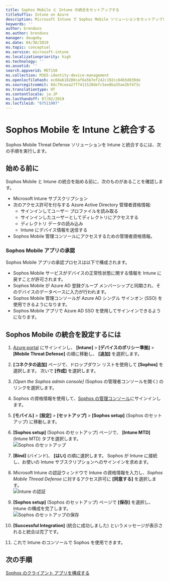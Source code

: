 ```yaml
---
title: Sophos Mobile と Intune の統合をセットアップする
titleSuffix: Intune on Azure
description: Microsoft Intune で Sophos Mobile ソリューションをセットアップし、モバイル デバイスから会社のリソースへのアクセスを制御する方法。
keywords: ''
author: brenduns
ms.author: brenduns
manager: dougeby
ms.date: 04/30/2019
ms.topic: conceptual
ms.service: microsoft-intune
ms.localizationpriority: high
ms.technology: ''
ms.assetid: ''
search.appverid: MET150
ms.collection: M365-identity-device-management
ms.openlocfilehash: ec60a618280caf6a5b7ef242c192cc64b5d839de
ms.sourcegitcommit: 84c79ceea27f7411528defc5ee8ba35ae2bf473c
ms.translationtype: HT
ms.contentlocale: ja-JP
ms.lasthandoff: 07/02/2019
ms.locfileid: "67511907"
---
```

# <a name="integrate-sophos-mobile-with-intune"></a>Sophos Mobile を Intune と統合する  

Sophos Mobile Threat Defense ソリューションを Intune と統合するには、次の手順を実行します。  

## <a name="before-you-begin"></a>始める前に  

Sophos Mobile と Intune の統合を始める前に、次のものがあることを確認します。  
- Microsoft Intune サブスクリプション  
- 次のアクセス許可を付与する Azure Active Directory 管理者資格情報:  
  - サインインしてユーザー プロファイルを読み取る  
  - サインインしたユーザーとしてディレクトリにアクセスする  
  - ディレクトリ データの読み込み  
  - Intune にデバイス情報を送信する  
- Sophos Mobile 管理コンソールにアクセスするための管理者資格情報。  


### <a name="sophos-mobile-app-authorization"></a>Sophos Mobile アプリの承認  
  
Sophos Mobile アプリの承認プロセスは以下で構成されます。  
- Sophos Mobile サービスがデバイスの正常性状態に関する情報を Intune に戻すことが許可されます。  
- Sophos Mobile が Azure AD 登録グループ メンバーシップと同期され、そのデバイスのデータベースに入力が行われます。  
- Sophos Mobile 管理コンソールが Azure AD シングル サインオン (SSO) を使用できるようになります。  
- Sophos Mobile アプリで Azure AD SSO を使用してサインインできるようになります。  


## <a name="to-set-up-sophos-mobile-integration"></a>Sophos Mobile の統合を設定するには  

1. [Azure portal]( https://portal.azure.com/) にサインインし、 **[Intune]**  >  **[デバイスのポリシー準拠]**  >  **[Mobile Threat Defense]** の順に移動し、 **[追加]** を選択します。  
2. **[コネクタの追加]** ページで、ドロップダウン リストを使用して **[Sophos]** を選択します。 次いで **[作成]** を選択します。  
3. *[Open the Sophos admin console]* \(Sophos の管理者コンソールを開く\) のリンクを選択します。  
4. Sophos の資格情報を使用して、[Sophos の管理コンソール](https://central.sophos.com/)にサインインします。  
5. **[モバイル]**  >  **[設定]**  >  **[セットアップ]**  >  **[Sophos setup]** \(Sophos のセットアップ\) に移動します。  
6. **[Sophos setup]** \(Sophos のセットアップ\) ページで、 **[Intune MTD]** \(Intune MTD\) タブを選択します。  
   ![Sophos のセットアップ](./media/sophos-mtd-connector-integration/sophos-setup.png) 
 
7. **[Bind]** \(バインド\)、 **[はい]** の順に選択します。 Sophos が Intune に接続し、お使いの Intune サブスクリプションへのサインインを求めます。 
8. Microsoft Intune の認証ウィンドウで Intune の資格情報を入力し、*Sophos Mobile Thread Defense* に対するアクセス許可に **[同意する]** を選択します。  
   ![Intune の認証](./media/sophos-mtd-connector-integration/intune-authentication.png)

9. **[Sophos setup]** \(Sophos のセットアップ\) ページで **[保存]** を選択し、Intune の構成を完了します。  
   ![Sophos のセットアップの保存](./media/sophos-mtd-connector-integration/save-sophos-configuration.png)  

1. **[Successful Integration]** (統合に成功しました) というメッセージが表示されると統合は完了です。  
1. これで Intune のコンソールで Sophos を使用できます。  


## <a name="next-steps"></a>次の手順  
[Sophos のクライアント アプリを構成する](mtd-apps-ios-app-configuration-policy-add-assign.md)
